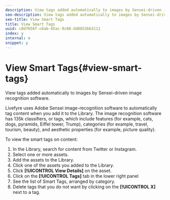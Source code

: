 ```yaml
---
description: View tags added automatically to images by Sensei-driven image recognition software.
seo-description: View tags added automatically to images by Sensei-driven image recognition software.
seo-title: View Smart Tags
title: View Smart Tags
uuid: c0d7656f-c6ab-45ac-9c08-dd8653bb3111
index: y
internal: n
snippet: y
---
```


# View Smart Tags{#view-smart-tags}

View tags added automatically to images by Sensei-driven image recognition software.

Livefyre uses Adobe Sensei image-recognition software to automatically tag content when you add it to the Library. The image recognition software has 135k classifiers, or tags, which include features (for example, cats, dogs, pyramids, Eiffel tower, Trump), categories (for example, travel, tourism, beauty), and aesthetic properties (for example, picture quality).

To view the smart tags on content:

1. In the Library, search for content from Twitter or Instagram.
1. Select one or more assets.
1. Add the assets to the Library.
1. Click one of the assets you added to the Library.
1. Click **[!UICONTROL View Details]** on the asset.
1. Click on the **[!UICONTROL Tags]** tab in the lower right panel
1. See the list of Smart Tags, arranged by category. 
1. Delete tags that you do not want by clicking on the **[!UICONTROL X]** next to a tag.

